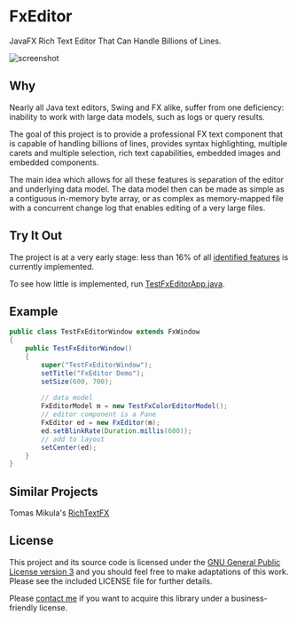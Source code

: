 # FxEditor

JavaFX Rich Text Editor That Can Handle Billions of Lines.

![screenshot](https://github.com/andy-goryachev/FxEditor/blob/master/screenshots/2016-1126-172643-252.png)


## Why ##

Nearly all Java text editors, Swing and FX alike, suffer from one deficiency: inability to work with large 
data models, such as logs or query results.

The goal of this project is to provide a professional FX text component that is capable of handling billions of 
lines, provides syntax highlighting, multiple carets and multiple selection, rich text capabilities,
embedded images and embedded components.

The main idea which allows for all these features is separation of the editor and underlying data model.
The data model then can be made as simple as a contiguous in-memory byte array, or as complex as memory-mapped 
file with a concurrent change log that enables editing of a very large files.


## Try It Out ##

The project is at a very early stage: less than 16% of all 
[identified features](https://github.com/andy-goryachev/FxEditor/blob/master/Feature%20Matrix.xlsx)
is currently implemented. 

To see how little is implemented, run 
[TestFxEditorApp.java](https://github.com/andy-goryachev/FxEditor/blob/master/src/demo/edit/TestFxEditorApp.java).


## Example
```java
public class TestFxEditorWindow extends FxWindow
{
	public TestFxEditorWindow()
	{
		super("TestFxEditorWindow");
		setTitle("FxEditor Demo");
		setSize(600, 700);
		
		// data model
		FxEditorModel m = new TestFxColorEditorModel();
		// editor component is a Pane
		FxEditor ed = new FxEditor(m);
		ed.setBlinkRate(Duration.millis(600));
		// add to layout		
		setCenter(ed);
	}
}
```


## Similar Projects

Tomas Mikula's [RichTextFX](https://github.com/TomasMikula/RichTextFX) 


## License

This project and its source code is licensed under the [GNU General Public License version 3](https://www.gnu.org/licenses/gpl-3.0.en.html) and you should feel free to make adaptations of this work. Please see the included LICENSE file for further details.

Please [contact me](http://goryachev.com/contact.html) if you want to acquire this library under a business-friendly license.
